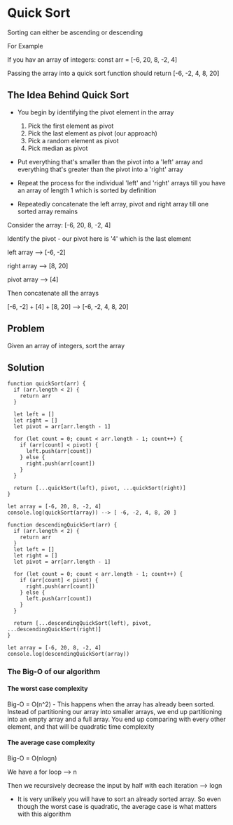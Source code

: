 # Quick Sort

Sorting can either be ascending or descending

For Example

If you hav an array of integers: const arr = [-6, 20, 8, -2, 4]

Passing the array into a quick sort function should return [-6, -2, 4, 8, 20]

## The Idea Behind Quick Sort

- You begin by identifying the pivot element in the array

  1. Pick the first element as pivot
  2. Pick the last element as pivot (our approach)
  3. Pick a random element as pivot
  4. Pick median as pivot

- Put everything that's smaller than the pivot into a 'left' array and everything that's greater than the pivot into a 'right' array

- Repeat the process for the individual 'left' and 'right' arrays till you have an array of length 1 which is sorted by definition

- Repeatedly concatenate the left array, pivot and right array till one sorted array remains

Consider the array: [-6, 20, 8, -2, 4]

Identify the pivot - our pivot here is '4' which is the last element

left array --> [-6, -2]

right array --> [8, 20]

pivot array --> [4]

Then concatenate all the arrays

[-6, -2] + [4] + [8, 20] --> [-6, -2, 4, 8, 20]

## Problem

Given an array of integers, sort the array

## Solution

```
function quickSort(arr) {
  if (arr.length < 2) {
    return arr
  }

  let left = []
  let right = []
  let pivot = arr[arr.length - 1]

  for (let count = 0; count < arr.length - 1; count++) {
    if (arr[count] < pivot) {
      left.push(arr[count])
    } else {
      right.push(arr[count])
    }
  }

  return [...quickSort(left), pivot, ...quickSort(right)]
}

let array = [-6, 20, 8, -2, 4]
console.log(quickSort(array)) --> [ -6, -2, 4, 8, 20 ]

```

```
function descendingQuickSort(arr) {
  if (arr.length < 2) {
    return arr
  }
  let left = []
  let right = []
  let pivot = arr[arr.length - 1]

  for (let count = 0; count < arr.length - 1; count++) {
    if (arr[count] < pivot) {
      right.push(arr[count])
    } else {
      left.push(arr[count])
    }
  }

  return [...descendingQuickSort(left), pivot, ...descendingQuickSort(right)]
}

let array = [-6, 20, 8, -2, 4]
console.log(descendingQuickSort(array))

```

### The Big-O of our algorithm

#### The worst case complexity

Big-O = O(n^2) - This happens when the array has already been sorted. Instead of partitioning our array into smaller arrays, we end up partitioning into an empty array and a full array. You end up comparing with every other element, and that will be quadratic time complexity

#### The average case complexity

Big-O = O(nlogn)

We have a for loop --> n

Then we recursively decrease the input by half with each iteration --> logn

- It is very unlikely you will have to sort an already sorted array. So even though the worst case is quadratic, the average case is what matters with this algorithm
